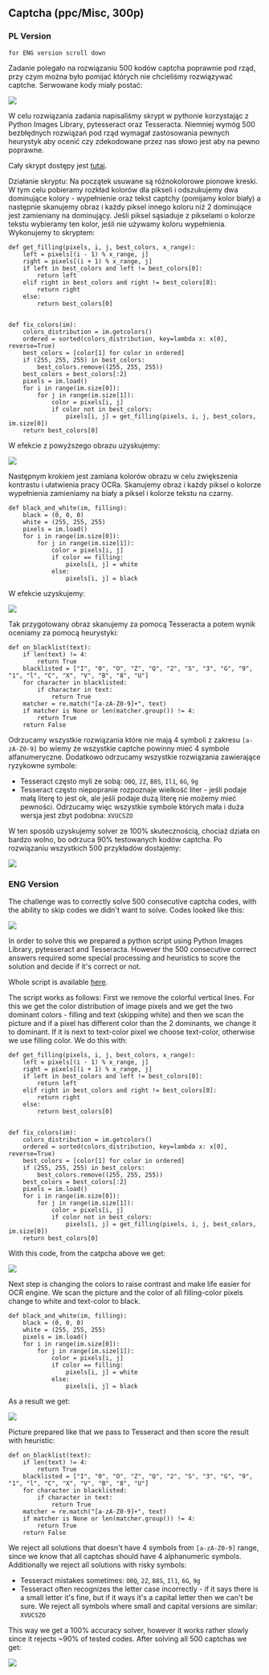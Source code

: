 ## Captcha (ppc/Misc, 300p)

### PL Version
`for ENG version scroll down`

Zadanie polegało na rozwiązaniu 500 kodów captcha poprawnie pod rząd, przy czym można było pomijać których nie chcieliśmy rozwiązywać captche. Serwowane kody miały postać:

![](./captcha.png)

W celu rozwiązania zadania napisaliśmy skrypt w pythonie korzystając z Python Images Library, pytesseract oraz Tesseracta. Niemniej wymóg 500 bezbłędnych rozwiązań pod rząd wymagał zastosowania pewnych heurystyk aby ocenić czy zdekodowane przez nas słowo jest aby na pewno poprawne.

Cały skrypt dostępy jest [tutaj](captcha.py).

Działanie skryptu:
Na początek usuwane są różnokolorowe pionowe kreski. W tym celu pobieramy rozkład kolorów dla pikseli i odszukujemy dwa dominujące kolory - wypełnienie oraz tekst captchy (pomijamy kolor biały) a następnie skanujemy obraz i każdy piksel innego koloru niż 2 dominujące jest zamieniany na dominujący. Jeśli piksel sąsiaduje z pikselami o kolorze tekstu wybieramy ten kolor, jeśli nie używamy koloru wypełnienia.
Wykonujemy to skryptem:

	def get_filling(pixels, i, j, best_colors, x_range):
		left = pixels[(i - 1) % x_range, j]
		right = pixels[(i + 1) % x_range, j]
		if left in best_colors and left != best_colors[0]:
			return left
		elif right in best_colors and right != best_colors[0]:
			return right
		else:
			return best_colors[0]


	def fix_colors(im):
		colors_distribution = im.getcolors()
		ordered = sorted(colors_distribution, key=lambda x: x[0], reverse=True)
		best_colors = [color[1] for color in ordered]
		if (255, 255, 255) in best_colors:
			best_colors.remove((255, 255, 255))
		best_colors = best_colors[:2]
		pixels = im.load()
		for i in range(im.size[0]):
			for j in range(im.size[1]):
				color = pixels[i, j]
				if color not in best_colors:
					pixels[i, j] = get_filling(pixels, i, j, best_colors, im.size[0])
		return best_colors[0]


W efekcie z powyższego obrazu uzyskujemy:

![](./nostripes.png)

Następnym krokiem jest zamiana kolorów obrazu w celu zwiększenia kontrastu i ułatwienia pracy OCRa. Skanujemy obraz i każdy piksel o kolorze wypełnienia zamieniamy na biały a piksel i kolorze tekstu na czarny. 

	def black_and_white(im, filling):
		black = (0, 0, 0)
		white = (255, 255, 255)
		pixels = im.load()
		for i in range(im.size[0]):
			for j in range(im.size[1]):
				color = pixels[i, j]
				if color == filling:
					pixels[i, j] = white
				else:
					pixels[i, j] = black

W efekcie uzyskujemy:

![](./fixed.png)

Tak przygotowany obraz skanujemy za pomocą Tesseracta a potem wynik oceniamy za pomocą heurystyki:

	def on_blacklist(text):
		if len(text) != 4:
			return True
		blacklisted = ["I", "0", "O", "Z", "Q", "2", "S", "3", "G", "9", "1", "l", "C", "X", "V", "B", "8", "U"]
		for character in blacklisted:
			if character in text:
				return True
		matcher = re.match("[a-zA-Z0-9]+", text)
		if matcher is None or len(matcher.group()) != 4:
			return True
		return False

Odrzucamy wszystkie rozwiązania które nie mają 4 symboli z zakresu `[a-zA-Z0-9]` bo wiemy że wszystkie captche powinny mieć 4 symbole alfanumeryczne. Dodatkowo odrzucamy wszystkie rozwiązania zawierające ryzykowne symbole:

* Tesseract często myli ze sobą: `O0Q`, `2Z`, `B8S`, `Il1`, `6G`, `9g`
* Tesseract często niepopranie rozpoznaje wielkość liter - jeśli podaje małą literę to jest ok, ale jeśli podaje dużą literę nie możemy mieć pewności. Odrzucamy więc wszystkie symbole których mała i duża wersja jest zbyt podobna: `XVUCSZO`

W ten sposób uzyskujemy solver ze 100% skutecznością, chociaż działa on bardzo wolno, bo odrzuca 90% testowanych kodów captcha.
Po rozwiązaniu wszystkich 500 przykładów dostajemy:

![](./solved.png)

### ENG Version

The challenge was to correctly solve 500 consecutive captcha codes, with the ability to skip codes we didn't want to solve. Codes looked like this:

![](./captcha.png)

In order to solve this we prepared a python script using Python Images Library, pytesseract and Tesseracta. However the 500 consecutive correct answers required some special processing and heuristics to score the solution and decide if it's correct or not.

Whole script is available [here](captcha.py).

The script works as follows:
First we remove the colorful vertical lines. For this we get the color distribution of image pixels and we get the two dominant colors - filling and text (skipping white) and then we scan the picture and if a pixel has different color than the 2 dominants, we change it to dominant. If it is next to text-color pixel we choose text-color, otherwise we use filling color.
We do this with:

	def get_filling(pixels, i, j, best_colors, x_range):
		left = pixels[(i - 1) % x_range, j]
		right = pixels[(i + 1) % x_range, j]
		if left in best_colors and left != best_colors[0]:
			return left
		elif right in best_colors and right != best_colors[0]:
			return right
		else:
			return best_colors[0]


	def fix_colors(im):
		colors_distribution = im.getcolors()
		ordered = sorted(colors_distribution, key=lambda x: x[0], reverse=True)
		best_colors = [color[1] for color in ordered]
		if (255, 255, 255) in best_colors:
			best_colors.remove((255, 255, 255))
		best_colors = best_colors[:2]
		pixels = im.load()
		for i in range(im.size[0]):
			for j in range(im.size[1]):
				color = pixels[i, j]
				if color not in best_colors:
					pixels[i, j] = get_filling(pixels, i, j, best_colors, im.size[0])
		return best_colors[0]

With this code, from the catpcha above we get:

![](./nostripes.png)

Next step is changing the colors to raise contrast and make life easier for OCR engine. We scan the picture and the color of all filling-color pixels change to white and text-color to black.

	def black_and_white(im, filling):
		black = (0, 0, 0)
		white = (255, 255, 255)
		pixels = im.load()
		for i in range(im.size[0]):
			for j in range(im.size[1]):
				color = pixels[i, j]
				if color == filling:
					pixels[i, j] = white
				else:
					pixels[i, j] = black

As a result we get:

![](./fixed.png)

Picture prepared like that we pass to Tesseract and then score the result with heuristic:

	def on_blacklist(text):
		if len(text) != 4:
			return True
		blacklisted = ["I", "0", "O", "Z", "Q", "2", "S", "3", "G", "9", "1", "l", "C", "X", "V", "B", "8", "U"]
		for character in blacklisted:
			if character in text:
				return True
		matcher = re.match("[a-zA-Z0-9]+", text)
		if matcher is None or len(matcher.group()) != 4:
			return True
		return False

We reject all solutions that doesn't have 4 symbols from `[a-zA-Z0-9]` range, since we know that all captchas should have 4 alphanumeric symbols. Additionally we reject all solutions with risky symbols:

* Tesseract mistakes sometimes: `O0Q`, `2Z`, `B8S`, `Il1`, `6G`, `9g`
* Tesseract often recognizes the letter case incorrectly - if it says there is a small letter it's fine, but if it ways it's a capital letter then we can't be sure. We reject all symbols where small and capital versions are similar: `XVUCSZO`

This way we get a 100% accuracy solver, however it works rather slowly since it rejects ~90% of tested codes.
After solving all 500 captchas we get:

![](./solved.png)
